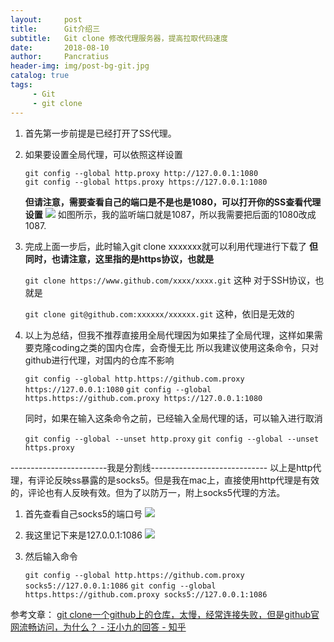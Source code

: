 ```yaml
---
layout:     post
title:      Git介绍三
subtitle:   Git clone 修改代理服务器，提高拉取代码速度
date:       2018-08-10
author:     Pancratius
header-img: img/post-bg-git.jpg
catalog: true
tags:
     - Git
     - git clone
---
```



1. 首先第一步前提是已经打开了SS代理。

2. 如果要设置全局代理，可以依照这样设置

    ```
    git config --global http.proxy http://127.0.0.1:1080
    git config --global https.proxy https://127.0.0.1:1080
    ```

    **但请注意，需要查看自己的端口是不是也是1080，可以打开你的SS查看代理设置**
    ![](https://pic3.zhimg.com/v2-1d5b863661c5fbce60ed104752ddda4e_b.png)
    如图所示，我的监听端口就是1087，所以我需要把后面的1080改成1087.

3. 完成上面一步后，此时输入git clone xxxxxxx就可以利用代理进行下载了
    **但同时，也请注意，这里指的是https协议，也就是**
    
    `git clone https://www.github.com/xxxx/xxxx.git`
    这种
    对于SSH协议，也就是
    
    `git clone git@github.com:xxxxxx/xxxxxx.git`
这种，依旧是无效的

4. 以上为总结，但我不推荐直接用全局代理因为如果挂了全局代理，这样如果需要克隆coding之类的国内仓库，会奇慢无比
    所以我建议使用这条命令，只对github进行代理，对国内的仓库不影响

    `git config --global http.https://github.com.proxy https://127.0.0.1:1080`
    `git config --global https.https://github.com.proxy https://127.0.0.1:1080`
    
    同时，如果在输入这条命令之前，已经输入全局代理的话，可以输入进行取消

    `git config --global --unset http.proxy`
    `git config --global --unset https.proxy`
    
------------------------我是分割线-----------------------------
以上是http代理，有评论反映ss暴露的是socks5。但是我在mac上，直接使用http代理是有效的，评论也有人反映有效。但为了以防万一，附上socks5代理的方法。

1. 首先查看自己socks5的端口号
    ![](https://pic4.zhimg.com/v2-602f596434a3e19e708c225f457e9283_b.jpg)
    
2. 我这里记下来是127.0.0.1:1086
    ![](https://pic3.zhimg.com/v2-8b2c6525c1ec8de284062da5cf85d01a_b.png)

3. 然后输入命令

    `git config --global http.https://github.com.proxy socks5://127.0.0.1:1086`
    `git config --global https.https://github.com.proxy socks5://127.0.0.1:1086`

参考文章：
[git clone一个github上的仓库，太慢，经常连接失败，但是github官网流畅访问，为什么？ - 汪小九的回答 - 知乎](https://www.zhihu.com/question/27159393/answer/141047266)



